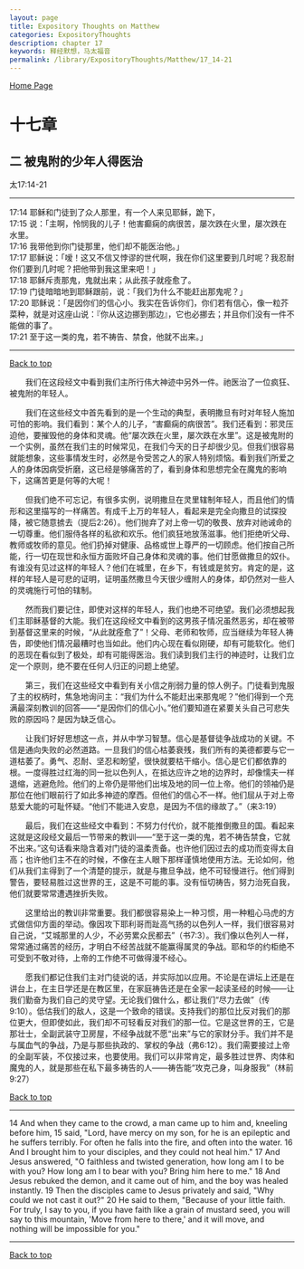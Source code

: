 ```yaml
---
layout: page
title: Expository Thoughts on Matthew
categories: ExpositoryThoughts
description: chapter 17
keywords: 释经默想，马太福音
permalink: /library/ExpositoryThoughts/Matthew/17_14-21
---
```

[ Home Page ]({{site.baseurl}}/index) <br>

<a name="0"></a>
# 十七章 

## 二 被鬼附的少年人得医治

太17:14-21

***

17:14 耶稣和门徒到了众人那里，有一个人来见耶稣，跪下，<br>
17:15 说：「主啊，怜悯我的儿子！他害癫痫的病很苦，屡次跌在火里，屡次跌在水里。<br>
17:16 我带他到你门徒那里，他们却不能医治他。」<br>
17:17 耶稣说：「嗳！这又不信又悖谬的世代啊，我在你们这里要到几时呢？我忍耐你们要到几时呢？把他带到我这里来吧！」<br>
17:18 耶稣斥责那鬼，鬼就出来；从此孩子就痊愈了。<br>
17:19 门徒暗暗地到耶稣跟前，说：「我们为什么不能赶出那鬼呢？」<br>
17:20 耶稣说：「是因你们的信心小。我实在告诉你们，你们若有信心，像一粒芥菜种，就是对这座山说：『你从这边挪到那边』，它也必挪去；并且你们没有一件不能做的事了。<br>
17:21 至于这一类的鬼，若不祷告、禁食，他就不出来。」<br>

***

[Back to top](#0)

&emsp;&emsp;我们在这段经文中看到我们主所行伟大神迹中另外一件。祂医治了一位疯狂、被鬼附的年轻人。

&emsp;&emsp;我们在这些经文中首先看到的是一个生动的典型，表明撒旦有时对年轻人施加可怕的影响。我们看到：某个人的儿子，“害癫痫的病很苦”。我们还看到：邪灵压迫他，要摧毁他的身体和灵魂。他“屡次跌在火里，屡次跌在水里”。这是被鬼附的一个实例，虽然在我们主的时候常见，在我们今天的日子却很少见。但我们很容易就能想象，这些事情发生时，必然是令受苦之人的家人特别烦恼。看到我们所爱之人的身体因病受折磨，这已经是够痛苦的了，看到身体和思想完全在魔鬼的影响下，这痛苦更是何等的大呢！

&emsp;&emsp;但我们绝不可忘记，有很多实例，说明撒旦在灵里辖制年轻人，而且他们的情形和这里描写的一样痛苦。有成千上万的年轻人，看起来是完全向撒旦的试探投降，被它随意掳去（提后2:26）。他们抛弃了对上帝一切的敬畏、放弃对祂诫命的一切尊重。他们服侍各样的私欲和欢乐。他们疯狂地放荡滋事。他们拒绝听父母、教师或牧师的意见。他们扔掉对健康、品格或世上尊严的一切顾虑。他们按自己所能，行一切在现世和永恒方面败坏自己身体和灵魂的事。他们甘愿做撒旦的奴仆。有谁没有见过这样的年轻人？他们在城里，在乡下，有钱或是贫穷。肯定的是，这样的年轻人是可悲的证明，证明虽然撒旦今天很少缠附人的身体，却仍然对一些人的灵魂施行可怕的辖制。

&emsp;&emsp;然而我们要记住，即使对这样的年轻人，我们也绝不可绝望。我们必须想起我们主耶稣基督的大能。我们在这段经文中看到的这男孩子情况虽然恶劣，却在被带到基督这里来的时候，“从此就痊愈了”！父母、老师和牧师，应当继续为年轻人祷告，即使他们情况最糟时也当如此。他们内心现在看似刚硬，却有可能软化。他们的恶现在看似到了极处，却有可能得医治。我们读到我们主行的神迹时，让我们立定一个原则，绝不要在任何人归正的问题上绝望。

&emsp;&emsp;第三，我们在这些经文中看到有关小信之削弱力量的惊人例子。门徒看到鬼服了主的权柄时，焦急地询问主：“我们为什么不能赶出来那鬼呢？”他们得到一个充满最深刻教训的回答——“是因你们的信心小。”他们要知道在紧要关头自己可悲失败的原因吗？是因为缺乏信心。

&emsp;&emsp;让我们好好思想这一点，并从中学习智慧。信心是基督徒争战成功的关键。不信是通向失败的必然道路。一旦我们的信心枯萎衰残，我们所有的美德都要与它一道枯萎了。勇气、忍耐、坚忍和盼望，很快就要枯干缩小。信心是它们都依靠的根。一度得胜过红海的同一批以色列人，在抵达应许之地的边界时，却像懦夫一样退缩，逃避危险。他们的上帝仍是带他们出埃及地的同一位上帝。他们的领袖仍是那位在他们眼前行了如此多神迹的摩西。但他们的信心不一样。他们屈从于对上帝慈爱大能的可耻怀疑。“他们不能进入安息，是因为不信的缘故了。”（来3:19）

&emsp;&emsp;最后，我们在这些经文中看到：不努力付代价，就不能推倒撒旦的国。看起来这就是这段经文最后一节带来的教训——“至于这一类的鬼，若不祷告禁食，它就不出来。”这句话看来隐含着对门徒的温柔责备。也许他们因过去的成功而变得太自高；也许他们主不在的时候，不像在主人眼下那样谨慎地使用方法。无论如何，他们从我们主得到了一个清楚的提示，就是与撒旦争战，绝不可轻慢进行。他们得到警告，要轻易胜过这世界的王，这是不可能的事。没有恒切祷告，努力治死自我，他们就要常常遭遇挫折失败。

&emsp;&emsp;这里给出的教训非常重要。我们都很容易染上一种习惯，用一种粗心马虎的方式做信仰方面的举动。像因攻下耶利哥而趾高气扬的以色列人一样，我们很容易对自己说，“艾城那里的人少，不必劳累众民都去”（书7:3）。我们像以色列人一样，常常通过痛苦的经历，才明白不经苦战就不能赢得属灵的争战。耶和华的约柜绝不可受到不敬对待，上帝的工作绝不可做得漫不经心。

&emsp;&emsp;愿我们都记住我们主对门徒说的话，并实际加以应用。不论是在讲坛上还是在讲台上，在主日学还是在教区里，在家庭祷告还是在全家一起读圣经的时候——让我们勤奋为我们自己的灵守望。无论我们做什么，都让我们“尽力去做”（传9:10）。低估我们的敌人，这是一个致命的错误。支持我们的那位比反对我们的那位更大，但即使如此，我们却不可轻看反对我们的那一位。它是这世界的王，它是那壮士，全副武装守卫房屋，不经争战就不愿“出来”与它的家财分手。我们并不是与属血气的争战，乃是与那些执政的、掌权的争战（弗6:12）。我们需要接过上帝的全副军装，不仅接过来，也要使用。我们可以非常肯定，最多胜过世界、肉体和魔鬼的人，就是那些在私下最多祷告的人——祷告能“攻克己身，叫身服我”（林前9:27）

[Back to top](#0)

***

14 And when they came to the crowd, a man came up to him and, kneeling before him, 15 said, "Lord, have mercy on my son, for he is an epileptic and he suffers terribly. For often he falls into the fire, and often into the water. 16 And I brought him to your disciples, and they could not heal him." 17 And Jesus answered, "O faithless and twisted generation, how long am I to be with you? How long am I to bear with you? Bring him here to me." 18 And Jesus rebuked the demon, and it came out of him, and the boy was healed instantly. 19 Then the disciples came to Jesus privately and said, "Why could we not cast it out?" 20 He said to them, "Because of your little faith. For truly, I say to you, if you have faith like a grain of mustard seed, you will say to this mountain, 'Move from here to there,' and it will move, and nothing will be impossible for you."

***

[Back to top](#0)
